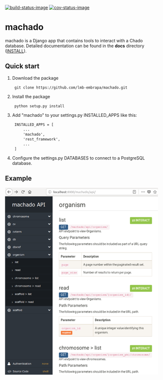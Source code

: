 [![build-status-image]][travis]
[![cov-status-image]][codecov]

# machado


machado is a Django app that contains tools to interact with a Chado database.
Detailed documentation can be found in the **docs** directory ([INSTALL](INSTALL.md)).


## Quick start

1. Download the package

        git clone https://github.com/lmb-embrapa/machado.git


2. Install the package

        python setup.py install


3. Add "machado" to your settings.py INSTALLED_APPS like this:

        INSTALLED_APPS = [
            ...
            'machado',
            'rest_framework',
            ...
        ]

4. Configure the settings.py DATABASES to connect to a PostgreSQL database.

## Example

![Screenshot](../static/screenshot.png)

[build-status-image]: https://secure.travis-ci.org/lmb-embrapa/machado.svg?branch=master
[travis]: https://travis-ci.org/lmb-embrapa/machado
[cov-status-image]: https://img.shields.io/codecov/c/github/lmb-embrapa/machado/master.svg
[codecov]: https://codecov.io/gh/lmb-embrapa/machado

